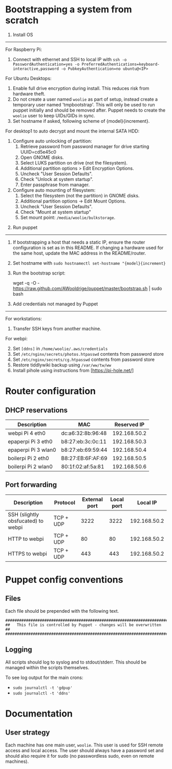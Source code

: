 Bootstrapping a system from scratch
===================================

1) Install OS
-------------
For Raspberry Pi:

 1. Connect with ethernet and SSH to local IP with `ssh -o
    PasswordAuthentication=yes -o
    PreferredAuthentications=keyboard-interactive,password -o
    PubkeyAuthentication=no ubuntu@<IP>`

For Ubuntu Desktops:

 1. Enable full drive encryption during install. This reduces risk from
    hardware theft.
 2. Do not create a user named `woolie` as part of setup, instead create a
    temporary user named 'tmpbootstrap'. This will only be used to run puppet
    initially and should be removed after. Puppet needs to create the `woolie`
    user to keep UIDs/GIDs in sync.
 3. Set hostname if asked, following scheme of {model}{increment}.


For desktop1 to auto decrypt and mount the internal SATA HDD:

 1. Configure auto unlocking of partition:
     1. Retrieve password from password manager for drive starting UUID=cd5e45c0
     2. Open GNOME disks.
     3. Select LUKS partition on drive (not the filesystem).
     4. Additional partition options > Edit Encryption Options.
     5. Uncheck "User Session Defaults".
     6. Check "Unlock at system startup".
     7. Enter passphrase from manager.
 2. Configure auto mounting of filesystem:
     1. Select the filesystem (not the partition) in GNOME disks.
     2. Additional partition options -> Edit Mount Options.
     3. Uncheck "User Session Defaults".
     4. Check "Mount at system startup"
     5. Set mount point: `/media/woolie/bulkstorage`.


2) Run puppet
-------------

 1. If bootstrapping a host that needs a static IP, ensure the router
    configuration is set as in this README. If changing a hardware used for the
    same host, update the MAC address in the README/router.
 2. Set hostname with `sudo hostnamectl set-hostname "{model}{increment}`
 3. Run the bootstrap script:

    wget -q -O - https://raw.github.com/AWooldrige/puppet/master/bootstrap.sh | sudo bash


3) Add credentials not managed by Puppet
----------------------------------------
For workstations:

 1. Transfer SSH keys from another machine.

For webpi:

 2. Set `[ddns]` in `/home/woolie/.aws/credentials`
 3. Set `/etc/nginx/secrets/photos.htpasswd` contents from password store
 3. Set `/etc/nginx/secrets/cg.htpasswd` contents from password store
 3. Restore tiddlywiki backup using `/var/ww/tw/ww`
 3. Install pihole using instructions from [https://pi-hole.net/]


Router configuration
====================

DHCP reservations
-----------------

| Description | MAC | Reserved IP |
| ----------- | --- | ----------- |
| webpi Pi 4 eth0 | dc:a6:32:8b:96:48 | 192.168.50.2 |
| epaperpi Pi 3 eth0 | b8:27:eb:3c:0c:11 | 192.168.50.3 |
| epaperpi Pi 3 wlan0 | b8:27:eb:69:59:44 | 192.168.50.4 |
| boilerpi Pi 2 eth0 | B8:27:EB:6F:AF:69 | 192.168.50.5 |
| boilerpi Pi 2 wlan0 | 80:1f:02:af:5a:81 | 192.168.50.6 |


Port forwarding
---------------

| Description | Protocol | External port | Local port | Local IP |
| ----------- | -------- | ------------- | ---------- | -------- |
| SSH (slightly obsfucated) to webpi | TCP + UDP | 3222 | 3222 | 192.168.50.2 |
| HTTP to webpi | TCP + UDP | 80 | 80 | 192.168.50.2 |
| HTTPS to webpi | TCP + UDP | 443 | 443 | 192.168.50.2 |


Puppet config conventions
=========================

Files
------------------------------
Each file should be prepended with the following text.

    #########################################################################
    ##   This file is controlled by Puppet - changes will be overwritten   ##
    #########################################################################

Logging
------------------------------
All scripts should log to syslog and to stdout/stderr. This should be managed
within the scripts themselves.

To see log output for the main crons:

 * `sudo journalctl -t 'gdpup'`
 * `sudo journalctl -t 'ddns'`


Documentation
==============================

User strategy
------------------------------
Each machine has one main user, `woolie`. This user is used for SSH remote
access and local access. The user should always have a password set and should
also require it for sudo (no passwordless sudo, even on remote machines).
